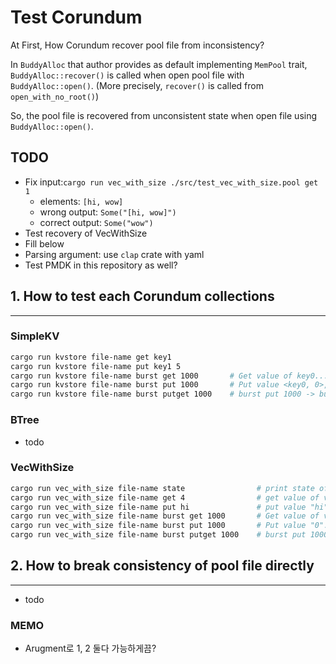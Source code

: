 # Test Corundum
At First, How Corundum recover pool file from inconsistency?
    
In `BuddyAlloc` that author provides as default implementing `MemPool` trait, `BuddyAlloc::recover()` is called when open pool file with `BuddyAlloc::open()`.
(More precisely, `recover()` is called from `open_with_no_root()`)

So, the pool file is recovered from unconsistent state when open file using `BuddyAlloc::open()`.

## TODO
- Fix input:`cargo run vec_with_size ./src/test_vec_with_size.pool get 1`
    + elements: `[hi, wow]`
    + wrong output: `Some("[hi, wow]")`
    + correct output: `Some("wow")`
- Test recovery of VecWithSize
- Fill below
- Parsing argument: use `clap` crate with yaml
- Test PMDK in this repository as well?

## 1. How to test each Corundum collections
---
### SimpleKV
```bash
cargo run kvstore file-name get key1
cargo run kvstore file-name put key1 5
cargo run kvstore file-name burst get 1000       # Get value of key0...key999
cargo run kvstore file-name burst put 1000       # Put value <key0, 0>, ..., <key999, 999>
cargo run kvstore file-name burst putget 1000    # burst put 1000 -> burst get 1000
```

### BTree
- todo

### VecWithSize
```bash
cargo run vec_with_size file-name state                # print state of pool file
cargo run vec_with_size file-name get 4                # get value of vec[4]
cargo run vec_with_size file-name put hi               # put value "hi" into vec
cargo run vec_with_size file-name burst get 1000       # Get value of vec[0...999]
cargo run vec_with_size file-name burst put 1000       # Put value "0"..."999" into vec
cargo run vec_with_size file-name burst putget 1000    # burst put 1000 -> burst get 1000
```
## 2. How to break consistency of pool file directly
---
- todo

### MEMO
- Arugment로 1, 2 둘다 가능하게끔?
